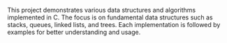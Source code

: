 This project demonstrates various data structures and algorithms implemented in C. The focus is on fundamental data structures such as stacks, queues, linked lists, and trees. Each implementation is followed by examples for better understanding and usage.


